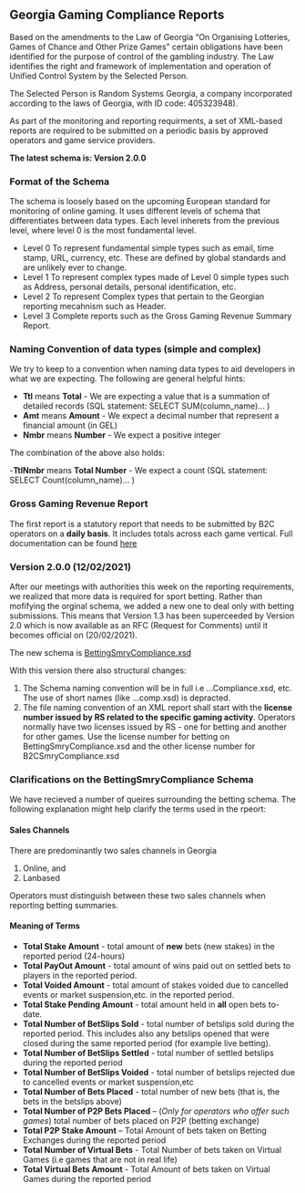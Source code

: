 ## Georgia Gaming Compliance Reports 
Based on the amendments to the Law of Georgia “On Organising Lotteries, Games of Chance and Other Prize Games” certain obligations have been identified for the purpose of control of the gambling industry. The Law identifies the right and framework of implementation and operation of Unified Control System by the Selected Person.

The Selected Person is Random Systems Georgia, a company incorporated according to the laws of Georgia, with ID code: 405323948).

As part of the monitoring and reporting requirments, a set of XML-based reports are required to be submitted on a periodic basis by approved operators and game service providers.

**The latest schema is: Version 2.0.0**

### Format of the Schema
The schema is loosely based on the upcoming European standard for monitoring of online gaming. It uses different levels of schema that differentiates between data types. Each level inherets from the previous level, where level 0 is the most fundamental level.

- Level 0  To represent fundamental simple types such as email, time stamp, URL, currency, etc. These are defined by global standards and are unlikely ever to change.
- Level 1  To represent complex types made of Level 0 simple types such as Address, personal details, personal identification, etc. 
- Level 2  To represent Complex types that pertain to the Georgian reporting mecahnism such as Header.
- Level 3  Complete reports such as the Gross Gaming Revenue Summary Report. 

### Naming Convention of data types (simple and complex)
We try to keep to a convention when naming data types to aid developers in what we are expecting. The following are general helpful hints:

- **Ttl** means **Total** - We are expecting a value that is a summation of detailed records (SQL statement: SELECT SUM(column_name)... )
- **Amt** means **Amount** - We expect a decimal number that represent a financial amount (in GEL)
- **Nmbr** means **Number** - We expect a positive integer

The combination of the above also holds:

-**TtlNmbr** means **Total Number** - We expect a count  (SQL statement: SELECT Count(column_name)... )

### Gross Gaming Revenue Report
The first report is a statutory report that needs to be submitted by B2C operators on a **daily basis**. It includes totals across each game vertical. Full documentation can be found [here](https://www.rsi.ge/schema/2_0/GGRSmry)

### Version 2.0.0 (12/02/2021)
After our meetings with authorities this week on the reporting requirements, we realized that more data is required for sport betting. Rather than mofifying the orginal schema, we added a new one to deal only with betting submissions. This means that Version 1.3 has been superceeded by Version 2.0 which is now available as an RFC (Request for Comments) until it becomes official on (20/02/2021).

The new schema is [BettingSmryCompliance.xsd](https://github.com/RS-Georgia/schema/blob/main/2_0/GGRSmry/BettingSmryCompliance.html)

With this version there also structural changes:
1. The Schema naming convention will be in full i.e ...Compliance.xsd, etc. The use of short names (like ...comp.xsd) is depracted. 
2. The file naming convention of an XML report shall start with the **license number issued by RS related to the specific gaming activity**. Operators normally have two licenses issued by RS - one for betting and another for other games. Use the license number for betting on BettingSmryCompliance.xsd  and the other license number for B2CSmryCompliance.xsd

### Clarifications on the BettingSmryCompliance Schema
We have recieved a number of queires surrounding the betting schema. The following explanation might help clarify the terms used in the rpeort:

#### Sales Channels
There are predominantly two sales channels in Georgia
1. Online, and
2. Lanbased

Operators must distinguish between these two sales channels when reporting betting summaries.

#### Meaning of Terms
- **Total Stake Amount** - total amount of **new** bets (new stakes) in the reported period (24-hours)
- **Total PayOut Amount** - total amount of wins paid out on settled bets to players in the reported period. 
- **Total Voided Amount** - total amount of stakes voided due to cancelled events or market suspension,etc.  in the reported period. 
- **Total Stake Pending Amount** - total amount held in **all** open bets to-date.
- **Total Number of BetSlips Sold** - total number of betslips sold during the reported period. This includes also any betslips opened that were closed during the same reported period (for example live betting).
- **Total Number of BetSlips Settled** - total number of settled betslips during the reported period
- **Total Number of BetSlips Voided**  - total number of betslips rejected due to cancelled events or market suspension,etc
- **Total Number of Bets Placed** - total number of new bets (that is, the bets in the betslips above)
- **Total Number of P2P Bets Placed** – (*Only for operators who offer such games*) total number of bets placed on P2P (betting exchange)
- **Total P2P Stake Amount** – Total Amount of bets taken on Betting Exchanges during the reported period
- **Total Number of Virtual Bets** - Total Number of bets taken on Virtual Games (i.e games that are not in real life)
- **Total Virtual Bets Amount** - Total Amount of bets taken on Virtual Games during the reported period